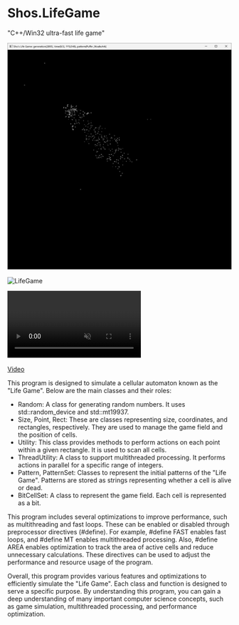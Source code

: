 # Shos.LifeGame

&quot;C++/Win32 ultra-fast life game&quot;


![LifeGame](https://github.com/Fujiwo/Shos.LifeGame/blob/ad75f0d9918889e01b941cb3e861f661ea3fed34/Images/lifegame01.png)

![LifeGame](https://github.com/Fujiwo/Shos.LifeGame/blob/d3f10a69e5d811110e2ce61c762cc321bfd114af/Images/lifefame01.20240112.161130.gif)

<div><video controls src="https://github.com/Fujiwo/Shos.LifeGame/blob/6dac05c4254f9cd7b37e7fe0f8287ea8ea9d6233/Images/lifefame01.20240112.161130.mp4" muted="false"></video></div>

[Video](https://capture.dropbox.com/8Pu3gPGy8BBhdK6W)

This program is designed to simulate a cellular automaton known as the &quot;Life Game&quot;. Below are the main classes and their roles:

- Random: A class for generating random numbers. It uses std::random_device and std::mt19937.
- Size, Point, Rect: These are classes representing size, coordinates, and rectangles, respectively. They are used to manage the game field and the position of cells.
- Utility: This class provides methods to perform actions on each point within a given rectangle. It is used to scan all cells.
- ThreadUtility: A class to support multithreaded processing. It performs actions in parallel for a specific range of integers.
- Pattern, PatternSet: Classes to represent the initial patterns of the &quot;Life Game&quot;. Patterns are stored as strings representing whether a cell is alive or dead.
- BitCellSet: A class to represent the game field. Each cell is represented as a bit.

This program includes several optimizations to improve performance, such as multithreading and fast loops. These can be enabled or disabled through preprocessor directives (#define). For example, #define FAST enables fast loops, and #define MT enables multithreaded processing. Also, #define AREA enables optimization to track the area of active cells and reduce unnecessary calculations. These directives can be used to adjust the performance and resource usage of the program.

Overall, this program provides various features and optimizations to efficiently simulate the &quot;Life Game&quot;. Each class and function is designed to serve a specific purpose. By understanding this program, you can gain a deep understanding of many important computer science concepts, such as game simulation, multithreaded processing, and performance optimization.
